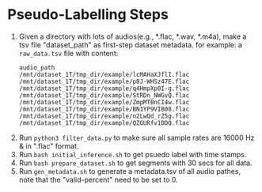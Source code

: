 # Pseudo-Labelling Steps
1. Given a directory with lots of audios(e.g., *.flac, *.wav, *.m4a), make a tsv file "dataset_path" as first-step dataset metadata.
for example: a `raw_data.tsv` file with content:
    ```
    audio_path
    /mnt/dataset_1T/tmp_dir/example/lcMAHaXJflI.flac
    /mnt/dataset_1T/tmp_dir/example/p8J-WHSz47E.flac
    /mnt/dataset_1T/tmp_dir/example/q4HmpXp0I-g.flac
    /mnt/dataset_1T/tmp_dir/example/StRDn_NWGvQ.flac
    /mnt/dataset_1T/tmp_dir/example/ZmpMTBnCI4w.flac
    /mnt/dataset_1T/tmp_dir/example/BN1YP9VIB08.flac
    /mnt/dataset_1T/tmp_dir/example/n2LwQd_rZ5g.flac
    /mnt/dataset_1T/tmp_dir/example/QZGURfv1DDQ.flac
    ```
2. Run `python3 filter_data.py` to make sure all sample rates are 16000 Hz & in ".flac" format.
3. Run `bash initial_inference.sh` to get psuedo label with time stamps.
4. Run `bash prepare_dataset.sh` to get segments with 30 secs for all data. 
5. Run `gen_metadata.sh` to generate a metadata.tsv of all audio pathes, note that the "valid-percent" need to be set to 0.
